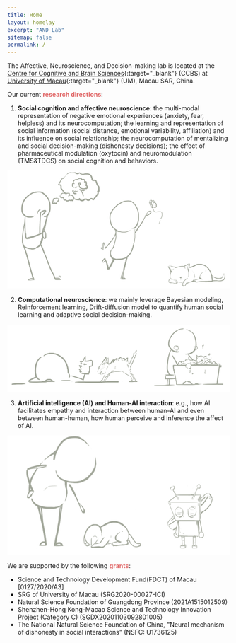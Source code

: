 ```yaml
---
title: Home
layout: homelay
excerpt: "AND Lab"
sitemap: false
permalink: /
---
```


The Affective, Neuroscience, and Decision-making lab is located at the [Centre for Cognitive and Brain Sciences](https://ccbs.ici.um.edu.mo){:target="_blank"} (CCBS) at [University of Macau](https://um.edu.mo){:target="_blank"} (UM), Macau SAR, China.

Our current **<span style="color:#e06666">research directions</span>**:

1) **Social cognition and affective neuroscience**: the multi-modal representation of negative emotional experiences (anxiety, fear, helpless) and its neurocomputation; the learning and representation of social information (social distance, emotional variability, affiliation) and its influence on social relationship; the neurocomputation of mentalizing and social decision-making (dishonesty decisions); the effect of pharmaceutical modulation (oxytocin) and neuromodulation (TMS&TDCS) on social cognition and behaviors.

![figure1](./../assets/images/homepage/figure1.png)

2) **Computational neuroscience**: we mainly leverage Bayesian modeling, Reinforcement learning, Drift-diffusion model to quantify human social learning and adaptive social decision-making.

![figure2](./../assets/images/homepage/figure2.png)

3) **Artificial intelligence (AI) and Human-AI interaction**: e.g., how AI facilitates empathy and interaction between human-AI and even between human-human, how human perceive and inference the affect of AI.

![figure3](./../assets/images/homepage/figure3.png)

We are supported by the following **<span style="color:#e06666">grants</span>**:

- Science and Technology Development Fund(FDCT) of Macau [0127/2020/A3]
- SRG of University of Macau (SRG2020-00027-ICI)
- Natural Science Foundation of Guangdong Province (2021A1515012509)
- Shenzhen-Hong Kong-Macao Science and Technology Innovation Project (Category C) (SGDX20201103092801005)
- The National Natural Science Foundation of China, "Neural mechanism of dishonesty in social interactions" (NSFC: U1736125)